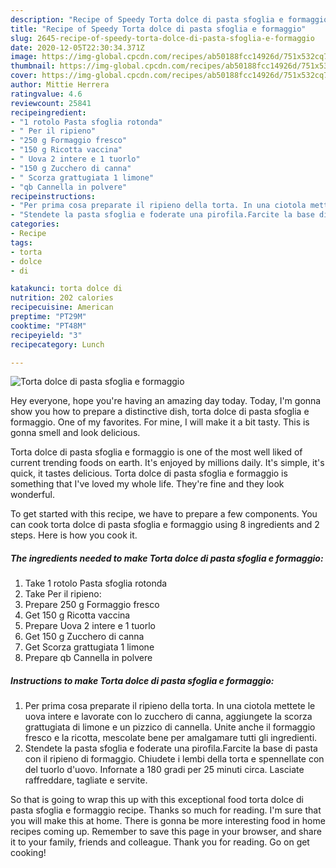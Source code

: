 ```yaml
---
description: "Recipe of Speedy Torta dolce di pasta sfoglia e formaggio"
title: "Recipe of Speedy Torta dolce di pasta sfoglia e formaggio"
slug: 2645-recipe-of-speedy-torta-dolce-di-pasta-sfoglia-e-formaggio
date: 2020-12-05T22:30:34.371Z
image: https://img-global.cpcdn.com/recipes/ab50188fcc14926d/751x532cq70/torta-dolce-di-pasta-sfoglia-e-formaggio-recipe-main-photo.jpg
thumbnail: https://img-global.cpcdn.com/recipes/ab50188fcc14926d/751x532cq70/torta-dolce-di-pasta-sfoglia-e-formaggio-recipe-main-photo.jpg
cover: https://img-global.cpcdn.com/recipes/ab50188fcc14926d/751x532cq70/torta-dolce-di-pasta-sfoglia-e-formaggio-recipe-main-photo.jpg
author: Mittie Herrera
ratingvalue: 4.6
reviewcount: 25841
recipeingredient:
- "1 rotolo Pasta sfoglia rotonda"
- " Per il ripieno"
- "250 g Formaggio fresco"
- "150 g Ricotta vaccina"
- " Uova 2 intere e 1 tuorlo"
- "150 g Zucchero di canna"
- " Scorza grattugiata 1 limone"
- "qb Cannella in polvere"
recipeinstructions:
- "Per prima cosa preparate il ripieno della torta. In una ciotola mettete le uova intere e lavorate con lo zucchero di canna, aggiungete la scorza grattugiata di limone e un pizzico di cannella. Unite anche il formaggio fresco e la ricotta, mescolate bene per amalgamare tutti gli ingredienti."
- "Stendete la pasta sfoglia e foderate una pirofila.Farcite la base di pasta con il ripieno di formaggio. Chiudete i lembi della torta e spennellate con del tuorlo d&#39;uovo. Infornate a 180 gradi per 25 minuti circa. Lasciate raffreddare, tagliate e servite."
categories:
- Recipe
tags:
- torta
- dolce
- di

katakunci: torta dolce di 
nutrition: 202 calories
recipecuisine: American
preptime: "PT29M"
cooktime: "PT48M"
recipeyield: "3"
recipecategory: Lunch

---
```



![Torta dolce di pasta sfoglia e formaggio](https://img-global.cpcdn.com/recipes/ab50188fcc14926d/751x532cq70/torta-dolce-di-pasta-sfoglia-e-formaggio-recipe-main-photo.jpg)

Hey everyone, hope you're having an amazing day today. Today, I'm gonna show you how to prepare a distinctive dish, torta dolce di pasta sfoglia e formaggio. One of my favorites. For mine, I will make it a bit tasty. This is gonna smell and look delicious.

Torta dolce di pasta sfoglia e formaggio is one of the most well liked of current trending foods on earth. It's enjoyed by millions daily. It's simple, it's quick, it tastes delicious. Torta dolce di pasta sfoglia e formaggio is something that I've loved my whole life. They're fine and they look wonderful.




To get started with this recipe, we have to prepare a few components. You can cook torta dolce di pasta sfoglia e formaggio using 8 ingredients and 2 steps. Here is how you cook it.

<!--inarticleads1-->

##### The ingredients needed to make Torta dolce di pasta sfoglia e formaggio:

1. Take 1 rotolo Pasta sfoglia rotonda
1. Take  Per il ripieno:
1. Prepare 250 g Formaggio fresco
1. Get 150 g Ricotta vaccina
1. Prepare  Uova 2 intere e 1 tuorlo
1. Get 150 g Zucchero di canna
1. Get  Scorza grattugiata 1 limone
1. Prepare qb Cannella in polvere




<!--inarticleads2-->

##### Instructions to make Torta dolce di pasta sfoglia e formaggio:

1. Per prima cosa preparate il ripieno della torta. In una ciotola mettete le uova intere e lavorate con lo zucchero di canna, aggiungete la scorza grattugiata di limone e un pizzico di cannella. Unite anche il formaggio fresco e la ricotta, mescolate bene per amalgamare tutti gli ingredienti.
1. Stendete la pasta sfoglia e foderate una pirofila.Farcite la base di pasta con il ripieno di formaggio. Chiudete i lembi della torta e spennellate con del tuorlo d&#39;uovo. Infornate a 180 gradi per 25 minuti circa. Lasciate raffreddare, tagliate e servite.




So that is going to wrap this up with this exceptional food torta dolce di pasta sfoglia e formaggio recipe. Thanks so much for reading. I'm sure that you will make this at home. There is gonna be more interesting food in home recipes coming up. Remember to save this page in your browser, and share it to your family, friends and colleague. Thank you for reading. Go on get cooking!
